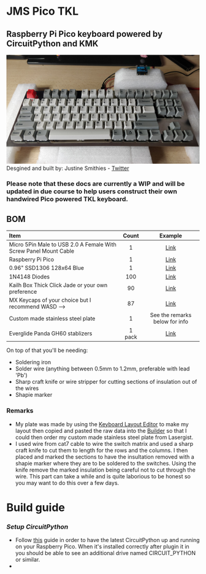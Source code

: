  # JMS Pico TKL
## Raspberry Pi Pico keyboard powered by CircuitPython and KMK
![JMS-Pico-TKL](/img/JMS-Pico-TKL.jpg)\
Desgined and built by: Justine Smithies - [Twitter](https://twitter.com/JustineSmithies)

### Please note that these docs are currently a WIP and will be updated in due course to help users construct their own handwired Pico powered TKL keyboard.


## **BOM**
|Item                                       |Count|Example|
|:---                                       |:---:|:---:|
|Micro 5Pin Male to USB 2.0 A Female With Screw Panel Mount Cable |1|[Link](https://www.ebay.co.uk/itm/231984473033?hash=item36035a23c9:g:ppYAAOSweBFaqoEh)|
|Raspberry Pi Pico   |1|[Link](https://thepihut.com/collections/pico/products/raspberry-pi-pico)|
|0.96" SSD1306 128x64 Blue |1|[Link](https://www.ebay.co.uk/itm/313603433645?hash=item490438a4ad:g:7cIAAOSwFxlgFY5O)|
|1N4148 Diodes |100|[Link](https://www.ebay.co.uk/itm/313646674409?_trkparms=ispr%3D1&hash=item4906cc71e9:g:kZ8AAOSwxhNhIR6I&amdata=enc%3AAQAGAAAA4HNlZhtmMFCOq5AkzQH0g1bp9XaWKNkLGLOiWFiZxlmCq9DjLAMrg2mvwAyB2RHHrE3dDniqW%2BobKu4v26C3tfEyxvQ2PFxOeH2b29ldf5OfLvKByZQTxMN6oRU2uo9crlDv12TqKz3%2Fgx8%2Bp7mJj1xhxXUTjohUxtKXcReOvlKYzMl0mm8w2Ee9CNXhOk6dhgVcm%2FXnX7wU%2BQSw8NeLLqB1UowcjkWe20YgPIaIAmb9q9IOY5xcMTRZiXKsU77FcZD4aGHLpsCFzptt7cWOkYZCqHfl4BTQDhImGcBxoyI%2B%7Ctkp%3ABFBMgMuwqf1f)|
|Kailh Box Thick Click Jade or your own preference |90|[Link](https://mechbox.co.uk/collections/switches-packs-of-10/products/novelkeys-x-kailh-box-thick-click-jade-switch-10-switches?variant=40657871274146)|
|MX Keycaps of your choice but I recommend WASD --> |87|[Link](https://www.wasdkeyboards.com/87-key-custom-cherry-mx-keycap-set.html)|
|Custom made stainless steel plate |1|See the remarks below for info
|Everglide Panda GH60 stablizers |1 pack|[Link](https://www.amazon.co.uk/Everglide-Mounted-Stabilizer-Mechanical-Keyboard/dp/B09C4WRLHK/ref=sr_1_6?crid=B1RT91QW1W2F&keywords=Everglide%2BPanda%2BBlack%2BWhite%2BGold%2BPlated%2BPlate%2BMounted&qid=1648913546&sprefix=everglide%2Bpanda%2Bblack%2Bwhite%2Bgold%2Bplated%2Bplate%2Bmounted%2B%2Caps%2C85&sr=8-6&th=1)|

On top of that you'll be needing:
* Soldering iron
* Solder wire (anything between 0.5mm to 1.2mm, preferable with lead 'Pb')
* Sharp craft knife or wire stripper for cutting sections of insulation out of the wires
* Shapie marker

### **Remarks**

* My plate was made by using the [Keyboard Layout Editor](http://www.keyboard-layout-editor.com/) to make my layout then copied and pasted the raw data into the [Builder](http://www.builder.swillkb.com/) so that I could then order my custom made stainless steel plate from Lasergist.
* I used wire from cat7 cable to wire the switch matrix and used a sharp craft knife to cut them to length for the rows and the columns. I then placed and marked the sections to have the insultation removed with a shapie marker where they are to be soldered to the switches. Using the knife remove the marked insulation being careful not to cut through the wire. This part can take a while and is quite laborious to be honest so you may want to do this over a few days.

# **Build guide**
### *Setup CircuitPython*

* Follow [this](https://circuitpython.org/board/raspberry_pi_pico/) guide in order to have the latest CircuitPython up and running on your Raspberry Pico. When it's installed correctly after plugin it in you should be able to see an additional drive named CIRCUIT_PYTHON or similar. 
*
